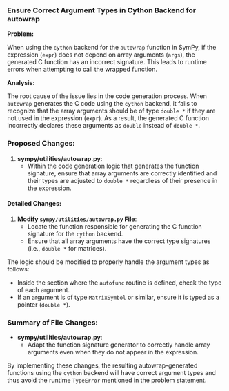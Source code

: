 ### Ensure Correct Argument Types in Cython Backend for autowrap

**Problem:**

When using the `cython` backend for the `autowrap` function in SymPy, if the expression (`expr`) does not depend on array arguments (`args`), the generated C function has an incorrect signature. This leads to runtime errors when attempting to call the wrapped function.

**Analysis:**

The root cause of the issue lies in the code generation process. When `autowrap` generates the C code using the `cython` backend, it fails to recognize that the array arguments should be of type `double *` if they are not used in the expression (`expr`). As a result, the generated C function incorrectly declares these arguments as `double` instead of `double *`.

### Proposed Changes:

1. **sympy/utilities/autowrap.py**:
   - Within the code generation logic that generates the function signature, ensure that array arguments are correctly identified and their types are adjusted to `double *` regardless of their presence in the expression.

#### Detailed Changes:

1. **Modify `sympy/utilities/autowrap.py` File**:
   - Locate the function responsible for generating the C function signature for the `cython` backend.
   - Ensure that all array arguments have the correct type signatures (i.e., `double *` for matrices).



The logic should be modified to properly handle the argument types as follows:

- Inside the section where the `autofunc` routine is defined, check the type of each argument.
- If an argument is of type `MatrixSymbol` or similar, ensure it is typed as a pointer (`double *`).

### Summary of File Changes:

- **sympy/utilities/autowrap.py**:
  - Adapt the function signature generator to correctly handle array arguments even when they do not appear in the expression.

By implementing these changes, the resulting autowrap-generated functions using the `cython` backend will have correct argument types and thus avoid the runtime `TypeError` mentioned in the problem statement.

